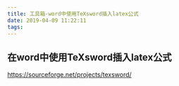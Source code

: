 ```yaml
---
title: 工具箱-word中使用TeXsword插入latex公式
date: 2019-04-09 11:22:11
tags:
---
```


## 在word中使用TeXsword插入latex公式
https://sourceforge.net/projects/texsword/
